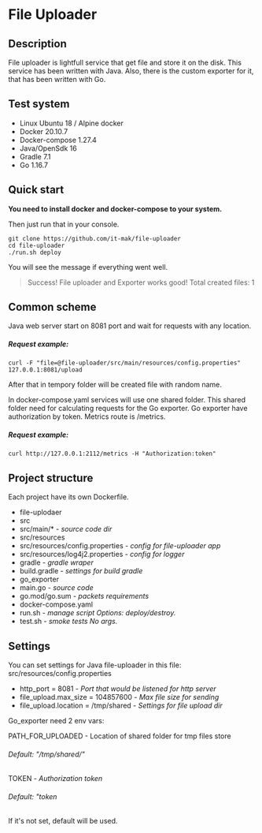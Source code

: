# File Uploader
## Description
File uploader is lightfull service that get file and store it on the disk. This service has been written with Java. Also, there is the custom exporter for it, that has been written with Go.

## Test system
- Linux Ubuntu 18 / Alpine docker
- Docker 20.10.7
- Docker-compose 1.27.4
- Java/OpenSdk 16
- Gradle 7.1
- Go 1.16.7

## Quick start

**You need to install docker and docker-compose to your system.**

Then just run that in your console.
```
git clone https://github.com/it-mak/file-uploader
cd file-uploader
./run.sh deploy
```
You will see the message if everything went well.

>Success! File uploader and Exporter works good! Total created files: 1

## Common scheme
Java web server start on 8081 port and wait for requests with any location.

##### Request example:
```
curl -F "file=@file-uploader/src/main/resources/config.properties" 127.0.0.1:8081/upload
```
After that in tempory folder will be created file with random name.

In docker-compose.yaml services will use one shared folder. This shared folder need for calculating requests for the Go exporter. Go exporter have authorization by token. Metrics route is /metrics.

##### Request example:
```
curl http://127.0.0.1:2112/metrics -H "Authorization:token"
```
## Project structure
Each project have its own Dockerfile.

- file-uplodaer
- src
- src/main/* - *source code dir*
- src/resources
- src/resources/config.properties - *config for file-uploader app*
- src/resources/log4j2.properties - *config for logger*
- gradle - *gradle wraper*
- build.gradle - *settings for build gradle*
- go_exporter
- main.go - *source code*
- go.mod/go.sum - *packets requirements*
- docker-compose.yaml
- run.sh - *manage script Options: deploy/destroy.*
- test.sh - *smoke tests No args.*
## Settings
You can set settings for Java file-uploader in this file: src/resources/config.properties

- http_port = 8081 - *Port that would be listened for http server*
- file_upload.max_size = 104857600 - *Max file size for sending*
- file_upload.location = /tmp/shared - *Settings for file upload dir*

Go_exporter need 2 env vars:

PATH_FOR_UPLOADED - Location of shared folder for tmp files store

###### Default: "/tmp/shared/"
TOKEN - *Authorization token*

###### Default: "token
If it's not set, default will be used.


